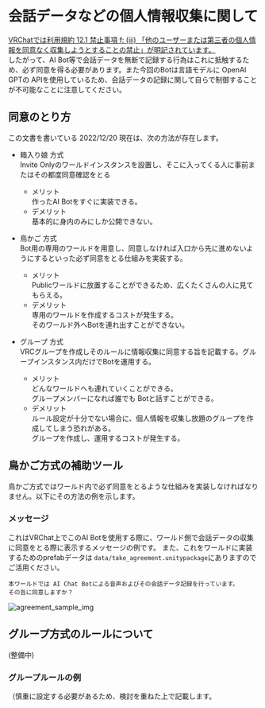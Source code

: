 # 会話データなどの個人情報収集に関して
[VRChatでは利用規約 12.1 禁止事項 f: (iii) 「他のユーザーまたは第三者の個人情報を同意なく収集しようとすることの禁止」が明記されています。](https://hello.vrchat.com/legal)  
したがって、AI Bot等で会話データを無断で記録する行為はこれに抵触するため、必ず同意を得る必要があります。また今回のBotは言語モデルに OpenAI GPTの APIを使用しているため、会話データの記録に関して自らで制御することが不可能なことに注意してください。  

## 同意のとり方
この文書を書いている 2022/12/20 現在は、次の方法が存在します。 

- 箱入り娘 方式  
    Invite Onlyのワールドインスタンスを設置し、そこに入ってくる人に事前またはその都度同意確認をとる
    - メリット  
        作ったAI Botをすぐに実装できる。  
    - デメリット  
        基本的に身内のみにしか公開できない。  

- 鳥かご 方式  
    Bot用の専用のワールドを用意し、同意しなければ入口から先に進めないようにするといった必ず同意をとる仕組みを実装する。  
    - メリット  
        Publicワールドに放置することができるため、広くたくさんの人に見てもらえる。  
    - デメリット  
        専用のワールドを作成するコストが発生する。  
        そのワールド外へBotを連れ出すことができない。  

- グループ 方式  
    VRCグループを作成しそのルールに情報収集に同意する旨を記載する。グループインスタンス内だけでBotを運用する。  
    - メリット  
        どんなワールドへも連れていくことができる。  
        グループメンバーになれば誰でも Botと話すことができる。  
    - デメリット  
        ルール設定が十分でない場合に、個人情報を収集し放題のグループを作成してしまう恐れがある。  
        グループを作成し、運用するコストが発生する。  
  

## 鳥かご方式の補助ツール    
鳥かご方式ではワールド内で必ず同意をとるような仕組みを実装しなければなりません。以下にその方法の例を示します。  

### メッセージ  
これはVRChat上でこのAI Botを使用する際に、ワールド側で会話データの収集に同意をとる際に表示するメッセージの例です。
また、これをワールドに実装するためのprefabデータは `data/take_agreement.unitypackage`にありますのでご活用ください。

```
本ワールドでは AI Chat Botによる音声およびその会話データ記録を行っています。
その旨に同意しますか？
```

![agreement_sample_img](/data/agreement_sample.png)  

## グループ方式のルールについて  
(整備中)

### グループルールの例
（慎重に設定する必要があるため、検討を重ねた上で記載します。